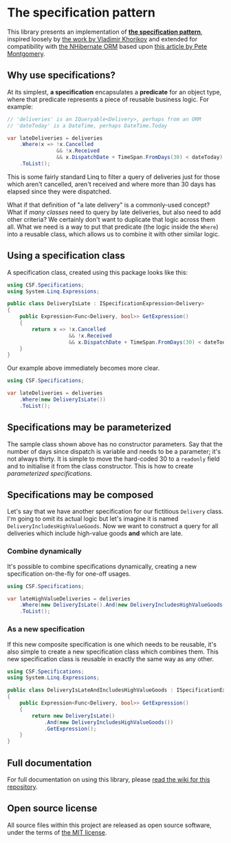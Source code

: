 # The specification pattern
This library presents an implementation of **[the specification pattern]**, inspired loosely by
[the work by Vladimir Khorikov] and extended for compatibility with [the NHibernate ORM]
based upon [this article by Pete Montgomery].

## Why use specifications?
At its simplest, **a specification** encapsulates a **predicate** for an object type, where that
predicate represents a piece of reusable business logic.  For example:

```csharp
// 'deliveries' is an IQueryable<Delivery>, perhaps from an ORM
// 'dateToday' is a DateTime, perhaps DateTime.Today

var lateDeliveries = deliveries
    .Where(x => !x.Cancelled
                && !x.Received
                && x.DispatchDate + TimeSpan.FromDays(30) < dateToday)
    .ToList();
```

This is some fairly standard Linq to filter a query of deliveries just for those which aren't
cancelled, aren't received and where more than 30 days has elapsed since they were dispatched.

What if that definition of "a late delivery" is a commonly-used concept?  What if *many classes*
need to query by late deliveries, but also need to add other criteria?  We certainly don't want
to duplicate that logic across them all.  What we need is a way to put that predicate (the
logic inside the `Where`) into a reusable class, which allows us to combine it with other
similar logic.

## Using a specification class
A specification class, created using this package looks like this:

```csharp
using CSF.Specifications;
using System.Linq.Expressions;

public class DeliveryIsLate : ISpecificationExpression<Delivery>
{
    public Expression<Func<Delivery, bool>> GetExpression()
    {
        return x => !x.Cancelled
                    && !x.Received
                    && x.DispatchDate + TimeSpan.FromDays(30) < dateToday;
    }
}
```

Our example above immediately becomes more clear.

```csharp
using CSF.Specifications;

var lateDeliveries = deliveries
    .Where(new DeliveryIsLate())
    .ToList();
```

## Specifications may be parameterized
The sample class shown above has no constructor parameters.  Say that the number of
days since dispatch is variable and needs to be a parameter; it's not always thirty. It is
simple to move the hard-coded 30 to a `readonly` field and to initialise it from
the class constructor.  This is how to create *parameterized specifications*.

## Specifications may be composed
Let's say that we have another specification for our fictitious `Delivery` class. I'm going to
omit its actual logic but let's imagine it is named `DeliveryIncludesHighValueGoods`.  Now we
want to construct a query for all deliveries which include high-value goods **and** which
are late.

### Combine dynamically
It's possible to combine specifications dynamically, creating a new specification on-the-fly
for one-off usages.

```csharp
using CSF.Specifications;

var lateHighValueDeliveries = deliveries
    .Where(new DeliveryIsLate().And(new DeliveryIncludesHighValueGoods()))
    .ToList();
```

### As a new specification
If this new composite specification is one which needs to be reusable, it's also simple to
create a new specification class which combines them.  This new specification class is reusable
in exactly the same way as any other.

```csharp
using CSF.Specifications;
using System.Linq.Expressions;

public class DeliveryIsLateAndIncludesHighValueGoods : ISpecificationExpression<Delivery>
{
    public Expression<Func<Delivery, bool>> GetExpression()
    {
        return new DeliveryIsLate()
            .And(new DeliveryIncludesHighValueGoods())
            .GetExpression();
    }
}
```

## Full documentation
For full documentation on using this library, please [read the wiki for this repository].

## Open source license
All source files within this project are released as open source software,
under the terms of [the MIT license].

[the specification pattern]: https://en.wikipedia.org/wiki/Specification_pattern
[the work by Vladimir Khorikov]: https://enterprisecraftsmanship.com/posts/specification-pattern-c-implementation/
[the NHibernate ORM]: https://nhibernate.info/
[this article by Pete Montgomery]: https://petemontgomery.wordpress.com/2011/02/10/a-universal-predicatebuilder/
[read the wiki for this repository]: https://github.com/csf-dev/CSF.Specifications/wiki
[the MIT license]: http://opensource.org/licenses/MIT
